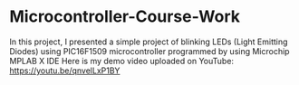 # Microcontroller-Course-Work
In this project, I presented a simple project of blinking LEDs (Light Emitting Diodes) using PIC16F1509 microcontroller programmed by using Microchip MPLAB X IDE
Here is my demo video uploaded on YouTube: https://youtu.be/qnvelLxP1BY
